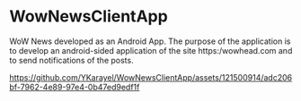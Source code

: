 # WowNewsClientApp
WoW News developed as an Android App. The purpose of the application is to develop an android-sided application of the site https:/wowhead.com and to send notifications of the posts.


https://github.com/YKarayel/WowNewsClientApp/assets/121500914/adc206bf-7962-4e89-97e4-0b47ed9edf1f
